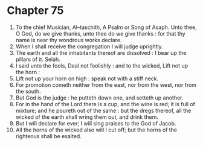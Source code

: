 # Chapter 75

1. To the chief Musician, Al–taschith, A Psalm or Song of Asaph. Unto thee, O God, do we give thanks, unto thee do we give thanks : for that thy name is near thy wondrous works declare.
2. When I shall receive the congregation I will judge uprightly.
3. The earth and all the inhabitants thereof are dissolved : I bear up the pillars of it. Selah.
4. I said unto the fools, Deal not foolishly : and to the wicked, Lift not up the horn :
5. Lift not up your horn on high : speak not with a stiff neck.
6. For promotion cometh neither from the east, nor from the west, nor from the south.
7. But God is the judge : he putteth down one, and setteth up another.
8. For in the hand of the Lord there is a cup, and the wine is red; it is full of mixture; and he poureth out of the same : but the dregs thereof, all the wicked of the earth shall wring them out, and drink them.
9. But I will declare for ever; I will sing praises to the God of Jacob.
10. All the horns of the wicked also will I cut off; but the horns of the righteous shall be exalted.

